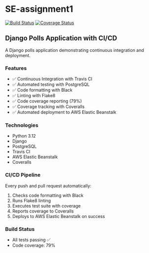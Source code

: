 # SE-assignment1

[![Build Status](https://app.travis-ci.com/HarshithKoriRaj/SE-assignment1.svg?token=1AKCfpU9pvpVUchYqqZV&branch=main)](https://app.travis-ci.com/HarshithKoriRaj/SE-assignment1) 
[![Coverage Status](https://coveralls.io/repos/github/HarshithKoriRaj/SE-assignment1/badge.svg)](https://coveralls.io/github/HarshithKoriRaj/SE-assignment1)

## Django Polls Application with CI/CD

A Django polls application demonstrating continuous integration and deployment.

### Features
- ✅ Continuous Integration with Travis CI
- ✅ Automated testing with PostgreSQL
- ✅ Code formatting with Black
- ✅ Linting with Flake8
- ✅ Code coverage reporting (79%)
- ✅ Coverage tracking with Coveralls
- ✅ Automated deployment to AWS Elastic Beanstalk

### Technologies
- Python 3.12
- Django
- PostgreSQL
- Travis CI
- AWS Elastic Beanstalk
- Coveralls

### CI/CD Pipeline
Every push and pull request automatically:
1. Checks code formatting with Black
2. Runs Flake8 linting
3. Executes test suite with coverage
4. Reports coverage to Coveralls
5. Deploys to AWS Elastic Beanstalk on success

### Build Status
- All tests passing ✅
- Code coverage: 79%
